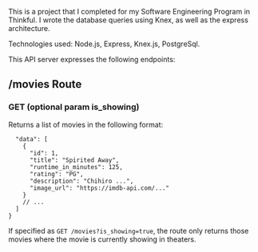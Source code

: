 This is a project that I completed for my Software Engineering Program in Thinkful.
I wrote the database queries using Knex, as well as the express architecture.

Technologies used: Node.js, Express, Knex.js, PostgreSql.

This API server expresses the following endpoints:

## /movies Route

### GET (optional param is_showing)
Returns a list of movies in the following format:
```{
  "data": [
    {
      "id": 1,
      "title": "Spirited Away",
      "runtime_in_minutes": 125,
      "rating": "PG",
      "description": "Chihiro ...",
      "image_url": "https://imdb-api.com/..."
    }
    // ...
  ]
}
```

If specified as `GET /movies?is_showing=true`, the route only returns those movies where the movie is currently showing in theaters.
